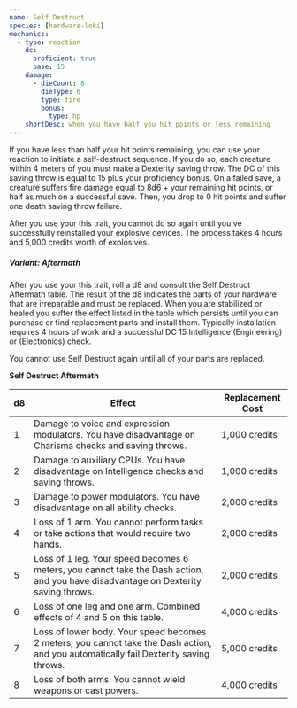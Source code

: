 ```yaml
---
name: Self Destruct
species: [hardware-loki]
mechanics:
  - type: reaction
    dc:
      proficient: true
      base: 15
    damage:
      - dieCount: 8
        dieType: 6
        type: fire
        bonus:
          type: hp
    shortDesc: when you have half you hit points or less remaining
---
```

If you have less than half your hit points remaining, you can use your reaction to initiate a self-destruct sequence.
If you do so, each creature within 4 meters of you must make a Dexterity saving throw. The DC of this saving throw is
equal to 15 plus your proficiency bonus. On a failed save, a creature suffers fire damage equal to 8d6 + your
remaining hit points, or half as much on a successful save. Then, you drop to 0 hit points and suffer one death
saving throw failure.

After you use your this trait, you cannot do so again until you’ve successfully reinstalled your explosive devices.
The process takes 4 hours and 5,000 credits worth of explosives.

##### Variant: Aftermath
After you use your this trait, roll a d8 and consult the Self Destruct Aftermath table. The result of the d8
indicates the parts of your hardware that are irreparable and must be replaced. When you are stabilized or healed you
suffer the effect listed in the table which persists until you can purchase or find replacement parts and install them.
Typically installation requires 4 hours of work and a successful DC 15 Intelligence (Engineering) or (Electronics) check.

You cannot use Self Destruct again until all of your parts are replaced.

__Self Destruct Aftermath__

d8|Effect|Replacement Cost
---|---|---
1|Damage to voice and expression modulators. You have disadvantage on Charisma checks and saving throws.|1,000 credits
2|Damage to auxiliary CPUs. You have disadvantage on Intelligence checks and saving throws.|1,000 credits
3|Damage to power modulators. You have disadvantage on all ability checks.|2,000 credits
4|Loss of 1 arm. You cannot perform tasks or take actions that would require two hands.|2,000 credits
5|Loss of 1 leg. Your speed becomes 6 meters, you cannot take the Dash action, and you have disadvantage on Dexterity saving throws.|2,000 credits
6|Loss of one leg and one arm. Combined effects of 4 and 5 on this table.|4,000 credits
7|Loss of lower body. Your speed becomes 2 meters, you cannot take the Dash action, and you automatically fail Dexterity saving throws.|5,000 credits
8|Loss of both arms. You cannot wield weapons or cast powers.|4,000 credits


